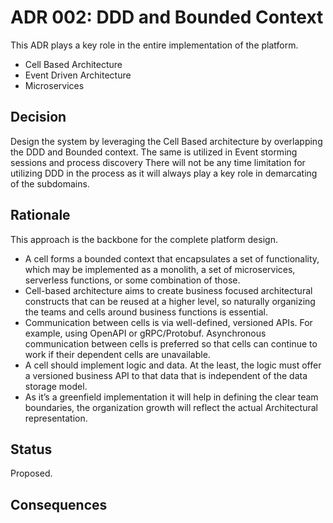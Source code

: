 # ADR 002: DDD and Bounded Context
This ADR plays a key role in the entire implementation of the platform.
- Cell Based Architecture
- Event Driven Architecture
- Microservices 

## Decision 
Design the system by leveraging the Cell Based architecture by overlapping the DDD and Bounded context.
The same is utilized in Event storming sessions and process discovery
There will not be any time limitation for utilizing DDD in the process as it will always play a key role in demarcating of the subdomains.

## Rationale 
This approach is the backbone for the complete platform design.
- A cell forms a bounded context that encapsulates a set of functionality, which may be implemented as a monolith, a set of microservices, serverless functions, or some combination of those.
- Cell-based architecture aims to create business focused architectural constructs that can be reused at a higher level, so naturally organizing the teams and cells around business functions is essential.
- Communication between cells is via well-defined, versioned APIs. For example, using OpenAPI or gRPC/Protobuf. Asynchronous communication between cells is preferred so that cells can continue to work if their dependent cells are unavailable.
- A cell should implement logic and data. At the least, the logic must offer a versioned business API to that data that is independent of the data storage model.
- As it’s a greenfield implementation it will help in defining the clear team boundaries, the organization growth will reflect the actual Architectural representation.
## Status
Proposed. 

## Consequences

